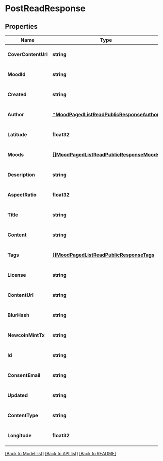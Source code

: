 # PostReadResponse

## Properties
Name | Type | Description | Notes
------------ | ------------- | ------------- | -------------
**CoverContentUrl** | **string** |  | [optional] [default to null]
**MoodId** | **string** |  | [optional] [default to null]
**Created** | **string** |  | [optional] [default to null]
**Author** | [***MoodPagedListReadPublicResponseAuthor**](MoodPagedListReadPublicResponse_author.md) |  | [optional] [default to null]
**Latitude** | **float32** |  | [optional] [default to null]
**Moods** | [**[]MoodPagedListReadPublicResponseMoods**](MoodPagedListReadPublicResponse_moods.md) |  | [optional] [default to null]
**Description** | **string** |  | [optional] [default to null]
**AspectRatio** | **float32** |  | [optional] [default to null]
**Title** | **string** |  | [optional] [default to null]
**Content** | **string** |  | [optional] [default to null]
**Tags** | [**[]MoodPagedListReadPublicResponseTags**](MoodPagedListReadPublicResponse_tags.md) |  | [optional] [default to null]
**License** | **string** |  | [optional] [default to null]
**ContentUrl** | **string** |  | [optional] [default to null]
**BlurHash** | **string** |  | [optional] [default to null]
**NewcoinMintTx** | **string** |  | [optional] [default to null]
**Id** | **string** |  | [optional] [default to null]
**ConsentEmail** | **string** |  | [optional] [default to null]
**Updated** | **string** |  | [optional] [default to null]
**ContentType** | **string** |  | [optional] [default to null]
**Longitude** | **float32** |  | [optional] [default to null]

[[Back to Model list]](../README.md#documentation-for-models) [[Back to API list]](../README.md#documentation-for-api-endpoints) [[Back to README]](../README.md)


